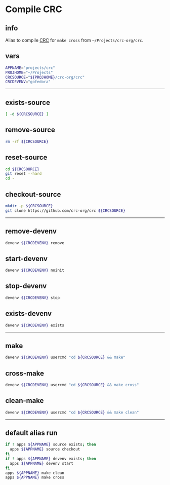 # Compile CRC

## info

Alias to compile [CRC](https://github.com/crc-org/crc) for `make cross` from `~/Projects/crc-org/crc`.


## vars
```sh
APPNAME="projects/crc"
PROJHOME="~/Projects"
CRCSOURCE="${PROJHOME}/crc-org/crc"
CRCDEVENV="gofedora"
```

---

## exists-source
```sh
[ -d ${CRCSOURCE} ]
```

## remove-source
```sh
rm -rf ${CRCSOURCE}
```

## reset-source
```sh
cd ${CRCSOURCE}
git reset --hard
cd -
```

## checkout-source
```sh
mkdir -p ${CRCSOURCE}
git clone https://github.com/crc-org/crc ${CRCSOURCE}
```

---

## remove-devenv
```sh
devenv ${CRCDEVENV} remove
```

## start-devenv
```sh
devenv ${CRCDEVENV} noinit
```

## stop-devenv
```sh
devenv ${CRCDEVENV} stop
```

## exists-devenv
```sh
devenv ${CRCDEVENV} exists
```

---

## make
```sh interactive
devenv ${CRCDEVENV} usercmd "cd ${CRCSOURCE} && make"
```

## cross-make
```sh interactive
devenv ${CRCDEVENV} usercmd "cd ${CRCSOURCE} && make cross"
```

## clean-make
```sh
devenv ${CRCDEVENV} usercmd "cd ${CRCSOURCE} && make clean"
```

---

## default alias run
```sh interactive
if ! apps ${APPNAME} source exists; then
  apps ${APPNAME} source checkout
fi
if ! apps ${APPNAME} devenv exists; then
  apps ${APPNAME} devenv start
fi
apps ${APPNAME} make clean
apps ${APPNAME} make cross
```

